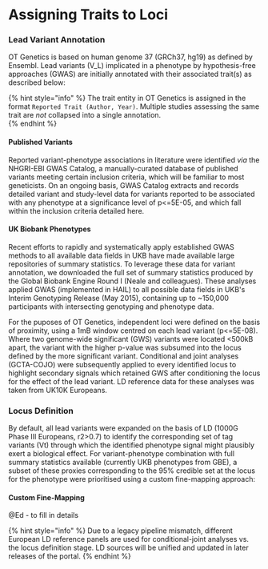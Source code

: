 # Assigning Traits to Loci

### Lead Variant Annotation

OT Genetics is based on human genome 37 \(GRCh37, hg19\) as defined by Ensembl.  Lead variants \(V\_L\) implicated in a phenotype by hypothesis-free approaches \(GWAS\) are initially annotated with their associated trait\(s\) as described below:

{% hint style="info" %}
The trait entity in OT Genetics is assigned in the format `Reported Trait (Author, Year)`.   Multiple studies assessing the same trait are _not_ collapsed into a single annotation.  
{% endhint %}

#### Published Variants

Reported variant-phenotype associations in literature were identified _via_ the NHGRI-EBI GWAS Catalog, a manually-curated database of published variants meeting certain inclusion criteria, which will be familiar to most geneticists.  On an ongoing basis, GWAS Catalog extracts and records detailed variant and study-level data for variants reported to be associated with any phenotype at a significance level of p&lt;=5E-05, and which fall within the inclusion criteria detailed here.

#### UK Biobank Phenotypes

Recent efforts to rapidly and systematically apply established GWAS methods to all available data fields in UKB have made available large repositories of summary statistics.  To leverage these data for variant annotation, we downloaded the full set of summary statistics produced by the Global Biobank Engine Round I \(Neale and colleagues\).  These analyses applied GWAS \(implemented in HAIL\) to all possible data fields in UKB's Interim Genotyping Release \(May 2015\), containing up to ~150,000 participants with intersecting genotyping and phenotype data.  

For the puposes of OT Genetics, independent loci were defined on the basis of proximity, using a 1mB window centred on each lead variant \(p&lt;=5E-08\).  Where two genome-wide significant \(GWS\) variants were located &lt;500kB apart, the variant with the higher p-value was subsumed into the locus defined by the more significant variant.  Conditional and joint analyses \(GCTA-COJO\) were subsequently applied to every identified locus to highlight secondary signals which retained GWS after conditioning the locus for the effect of the lead variant.  LD reference data for these analyses was taken from UK10K Europeans.   

### Locus Definition

By default, all lead variants were expanded on the basis of LD \(1000G Phase III Europeans, r2&gt;0.7\) to identify the corresponding set of tag variants \(Vt\) through which the identified phenotype signal might plausibly exert a biological effect.  For variant-phenotype combination with full summary statistics available \(currently UKB phenotypes from GBE\), a subset of these proxies corresponding to the 95% credible set at the locus for the phenotype were prioritised using a custom fine-mapping approach:

#### Custom Fine-Mapping

@Ed - to fill in details      

{% hint style="info" %}
Due to a legacy pipeline mismatch, different European LD reference panels are used for conditional-joint analyses vs. the locus definition stage.  LD sources will be unified and updated in later releases of the portal.
{% endhint %}

     

